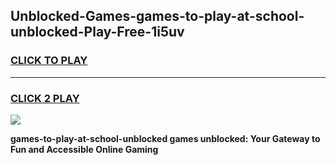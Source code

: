 
## Unblocked-Games-games-to-play-at-school-unblocked-Play-Free-1i5uv
<h3>
<a href="https://premium76.site?title=games-to-play-at-school-unblocked&ref=20M">CLICK TO PLAY</a></h3>
<hr>

<h3>
<a href="https://premium76.site?title=games-to-play-at-school-unblocked&ref=20M">CLICK 2 PLAY</a>
  
</h3>

<a href="https://premium76.site?title=games-to-play-at-school-unblocked&ref=19M"><img src="https://clearcache.store/games.png"></a>


**games-to-play-at-school-unblocked games unblocked: Your Gateway to Fun and Accessible Online Gaming**
